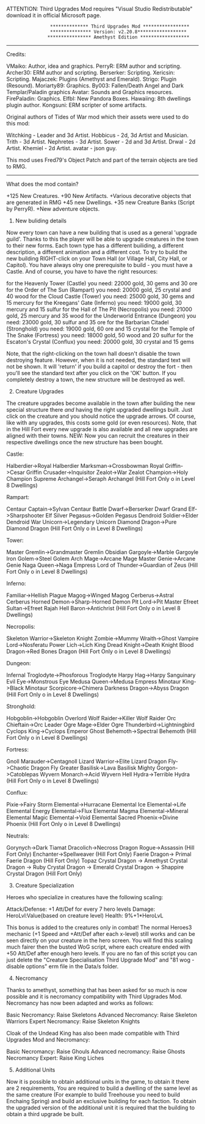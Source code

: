 ATTENTION: Third Upgrades Mod requires "Visual Studio Redistributable" download it in official Microsoft page.


                    ************** Third Upgrades Mod *****************
                    *************** Version: v2.20.8******************
                   **************** Amethyst Edition ******************

--------------------------------------------------------------------------------------------------

Credits:

VMaiko: Author, idea and graphics.
PerryR: ERM author and scripting.
Archer30: ERM author and scripting.
Berserker: Scripting.
Xericsin: Scripting.
Majaczek: Plugins (Amethyst and Emerald).
Strigo: Plugin (Resound).
Moriarty89: Graphics.
By003: Fallen/Death Angel and Dark Templar/Paladin graphics
Avatar: Sounds and Graphics resources.
FirePaladin: Graphics.
ElfbI: New Pandora Boxes.
Hawaiing: 8th dwellings plugin author.
Kongsuni: ERM scripter of some artifacts.

Original authors of Tides of War mod which their assets were used to do this mod:

Witchking - Leader and 3d Artist.
Hobbicus - 2d, 3d Artist and Musician.
Trith - 3d Artist.
Nephretes - 3d Artist.
Sower - 2d and 3d Artist.
Drwal - 2d Artist.
Khemiel - 2d Artist.
avatar - json guy.



This mod uses Fred79's Object Patch and part of the terrain objects are tied to RMG.

------------------------------------------------------------------------------------------------------------

What does the mod contain?

+125 New Creatures.
+90 New Artifacts.
+Various decorative objects that are generated in RMG
+45 new Dwellings.
+35 new Creature Banks (Script by PerryR).
+New adventure objects.




1. New buliding details

Now every town can have a new building that is used as a general 'upgrade guild'. Thanks to this the player will be able to upgrade creatures in the town to their new forms. 
Each town type has a different builiding, a different description, a different animation and a different cost. 
To try to build the new building RIGHT-click on your Town Hall (or Village Hall, City Hall, or Capitol). 
You have always olny one prerequisite to build - you must have a Castle. And of course, you have to have the right resources:

for the Heavenly Tower (Castle) you need:        22000 gold, 30 gems and 30 ore
for the Order of The Sun (Rampart) you need:     20000 gold, 25 crystal and 40 wood
for the Cloud Castle (Tower) you need:           25000 gold, 30 gems and 15 mercury
for the Kreegans' Gate (Inferno) you need:       19000 gold, 30 mercury and 15 sulfur
for the Hall of The Pit (Necropolis) you need:   21000 gold, 25 mercury and 35 wood
for the Underworld Entrance (Dungeon) you need:  23000 gold, 30 sulfur and 35 ore
for the Barbarian Citadel (Stronghold) you need: 19000 gold, 60 ore and 15 crystal
for the Temple of The Snake (Fortress) you need: 18000 gold, 50 wood and 20 sulfur
for the Escaton's Crystal (Conflux) you need:    20000 gold, 30 crystal and 15 gems

Note, that the right-clicking on the town hall doesn't disable the town destroying feature. However, when it is not needed, the standard text will not be shown. 
It will 'return' if you build a capitol or destroy the fort - then you'll see the standard text after you click on the 'OK' button. If you completely destroy a town, the new structure will be destroyed as well.

2. Creature Upgrades

The creature upgrades become available in the town after building the new special structure there *and* having the right upgraded dwellings built. 
Just click on the creature and you should notice the upgrade arrows. Of course, like with any upgrades, this costs some gold (or even resources). 
Note, that in the Hill Fort every  new upgrade is also available and all new upgrades are aligned with their towns.
			 NEW: Now you can recruit the creatures in their respective dwellings once the new structure has been bought.

Castle:

Halberdier->Royal Halberdier
Marksman->Crossbowman
Royal Griffin->Cesar Griffin
Crusader->Inquisitor
Zealot->War Zealot
Champion->Holy Champion
Supreme Archangel->Seraph Archangel (Hill Fort Only o in Level 8 Dwellings)


Rampart:

Centaur Captain->Sylvan Centaur
Battle Dwarf->Berserker Dwarf
Grand Elf->Sharpshooter Elf
Silver Pegasus->Golden Pegasus
Dendroid Soldier->Elder Dendroid
War Unicorn->Legendary Unicorn
Diamond Dragon->Pure Diamond Dragon (Hill Fort Only o in Level 8 Dwellings)	


Tower:

Master Gremlin->Grandmaster Gremlin
Obsidian Gargoyle->Marble Gargoyle
Iron Golem->Steel Golem
Arch Mage->Arcane Mage
Master Genie->Arcane Genie
Naga Queen->Naga Empress
Lord of Thunder->Guardian of Zeus (Hill Fort Only o in Level 8 Dwellings)	


Inferno:

Familiar->Hellish Plague
Magog->Winged Magog
Cerberus->Astral Cerberus
Horned Demon->Sharp-Horned Demon
Pit Lord->Pit Master
Efreet Sultan->Efreet Rajah
Hell Baron->Antichrist (Hill Fort Only o in Level 8 Dwellings)	


Necropolis:

Skeleton Warrior->Skeleton Knight
Zombie->Mummy
Wraith->Ghost
Vampire Lord->Nosferatu
Power Lich->Lich King
Dread Knight->Death Knight
Blood Dragon->Red Bones Dragon (Hill Fort Only o in Level 8 Dwellings)	


Dungeon:

Infernal Troglodyte->Phosforous Troglodyte
Harpy Hag->Harpy Sanguinary
Evil Eye->Monstrous Eye
Medusa Queen->Medusa Empress
Minotaur King->Black Minotaur
Scorpicore->Chimera
Darkness Dragon->Abyss Dragon (Hill Fort Only o in Level 8 Dwellings)	


Stronghold:

Hobgoblin->Hobgoblin Overlord
Wolf Raider->Killer Wolf Raider
Orc Chieftain->Orc Leader
Ogre Mage->Elder Ogre
Thunderbird->Lightningbird
Cyclops King->Cyclops Emperor
Ghost Behemoth->Spectral Behemoth (Hill Fort Only o in Level 8 Dwellings)	


Fortress:

Gnoll Marauder->Centagnoll
Lizard Warrior->Elite Lizard
Dragon Fly->Chaotic Dragon Fly
Greater Basilisk->Lava Basilisk
Mighty Gorgon->Catoblepas
Wyvern Monarch->Acid Wyvern
Hell Hydra->Terrible Hydra (Hill Fort Only o in Level 8 Dwellings)	


Conflux:

Pixie->Fairy
Storm Elemental->Hurracane Elemental
Ice Elemental->Life Elemental
Energy Elemental->Flux Elemental
Magma Elemental->Mineral Elemental
Magic Elemental->Void Elemental
Sacred Phoenix->Divine Phoenix (Hill Fort Only o in Level 8 Dwellings)	


Neutrals:

Gorynych->Dark Tiamat
Dracolich->Necross Dragon
Rogue->Assassin (Hill Fort Only)
Enchanter->Spellweaver (Hill Fort Only)
Faerie Dragon-> Primal Faerie Dragon (Hill Fort Only)
Topaz Crystal Dragon -> Amethyst Crystal Dragon -> Ruby Crystal Dragon -> Emerald Crystal Dragon -> Shappire Crystal Dragon (Hill Fort Only)

3. Creature Specialization

Heroes who specialize in creatures have the following scaling:

Attack/Defense: +1 Att/Def for every 7 hero levels
Damage: HeroLvl:Value(based on creature level)
Health: 9%+1*HeroLvL 

This bonus is added to the creatures only in combat! The normal Heroes3 mechanic (+1 Speed and +Att/Def after each x-level) still works and can be seen directly on your creature in the hero screen.
You will find this scaling much fairer then the busted WoG script, where each creature ended with +50 Att/Def after enough hero levels. 
If you are no fan of this script you can just delete the "Creature Specialisation Third Upgrade Mod" and "81 wog - disable options" erm file in the Data/s folder. 

4. Necromancy

Thanks to amethyst, something that has been asked for so much is now possible and it is necromancy compatibility with Third Upgrades Mod.
Necromancy has now been adapted and works as follows:

Basic Necromancy: Raise Skeletons
Advanced Necromancy: Raise Skeleton Warriors
Expert Necromancy: Raise Skeleton Knights

Cloak of the Undead King has also been made compatible with Third Upgrades Mod and Necromancy:

Basic Necromancy: Raise Ghouls
Advanced necromancy: Raise Ghosts
Necromancy Expert: Raise King Liches

5. Additional Units

Now it is possible to obtain additional units in the game, to obtain it there are 2 requirements, 
You are required to build a dwelling of the same level as the same creature (For example to build Treehouse you need to build Enchaing Spring) and build an exclusive building for each faction.
To obtain the upgraded version of the additional unit it is required that the building to obtain a third upgrade be built.